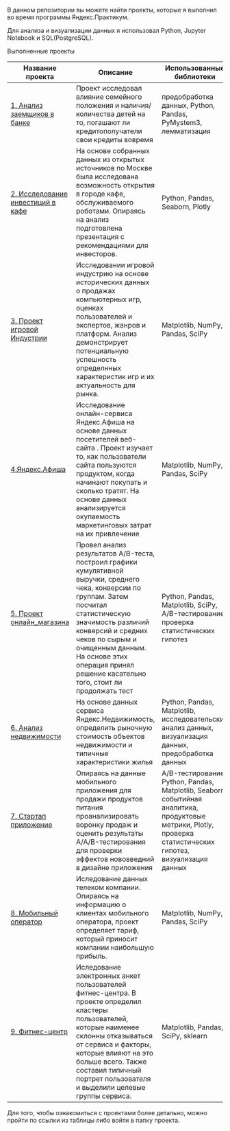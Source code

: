 В данном репозитории вы можете найти проекты, которые я выполнил во время программы Яндекс.Практикум.

Для анализа и визуализации данных я использовал Python, Jupyter Notebook и SQL(PostgreSQL).

Выполненные проекты


| Название проекта | Описание |  Использованные библиотеки |
| -----------------| ---------|----------------------------|
|[1. Анализ заемщиков в банке](<https://github.com/Ruzhantsou/mystuff/tree/master/bank_project>)|Проект исследовал влияние семейного положения и наличия/количества детей на то, погашают ли кредитополучатели свои кредиты вовремя|предобработка данных, Python, Pandas, PyMystem3, лемматизация|
|[2. Исследование инвестиций в кафе](<https://github.com/Ruzhantsou/mystuff/tree/master/cafe_project>)|На основе собранных данных из открытых источников по Москве была исследована возможность открытия в городе кафе, обслуживаемого роботами. Опираясь на анализ подготовлена презентация с рекомендациями для инвесторов.|Python, Pandas, Seaborn, Plotly|
|[3. Проект игровой Индустрии](<https://github.com/Ruzhantsou/mystuff/tree/master/game_project>)| Исследовании игровой индустрию на основе исторических данных о продажах компьютерных игр, оценках пользователей и экспертов, жанров и платформ. Анализ демонстрирует потенциальную успешность определнных характеристик игр и их актуальность для рынка.   |Matplotlib, NumPy, Pandas, SciPy |
|[4.Яндекс.Афиша](<https://github.com/Ruzhantsou/mystuff/tree/master/online_service-project>)| Исследование онлайн-сервиса Яндекс.Афиша на основе данных посетителей веб-сайта . Проект изучает то, как пользователи сайта пользуются продуктом, когда начинают покупать и сколько тратят. На основе данных анализируется окупаемость маркетинговых затрат на их привлечение  |Matplotlib, NumPy, Pandas, SciPy|
|[5. Проект онлайн_магазина](<https://github.com/Ruzhantsou/mystuff/tree/master/online_shop_project>)| Провел анализ результатов A/B-теста, построил графики кумулятивной выручки, среднего чека, конверсии по группам. Затем посчитал статистическую значимость различий конверсий и средних чеков по сырым и очищенным данным. На основе этих операция принял решение касательно того, стоит ли продолжать тест|Python, Pandas, Matplotlib, SciPy, A/B-тестирование, проверка статистических гипотез|
|[6. Анализ недвижимости](<https://github.com/Ruzhantsou/mystuff/tree/master/real_estate_project>)|На основе данных сервиса Яндекс.Недвижимость, определить рыночную стоимость объектов недвижимости и типичные характеристики жилья|Python, Pandas, Matplotlib, исследовательский анализ данных, визуализация данных, предобработка данных|
|[7. Стартап приложение](<https://github.com/Ruzhantsou/mystuff/tree/master/start_up_project>)|Опираясь на данные мобильного приложения для продажи продуктов питания проанализировать воронку продаж и оценить результаты A/A/B-тестирования для проверки эффектов нововведний в дизайне приложения|A/B-тестирование, Python, Pandas, Matplotlib, Seaborn, событийная аналитика, продуктовые метрики, Plotly, проверка статистических гипотез, визуализация данных|
|[8. Мобильный оператор](<https://github.com/Ruzhantsou/mystuff/tree/master/telecom_project>)| Иследование данных телеком компании. Опираясь на информацию о клиентах мобильного оператора, проект определяет тариф, который приносит компании наибольшую прибыль.|Matplotlib, NumPy, Pandas, SciPy|
|[9. Фитнес-центр](<https://github.com/alexito87/mystuff/tree/master/ml_fitness_project>)| Иследование электронных анкет пользователей фитнес-центра. В проекте определил кластеры пользователей, которые наименее склонны отказываться от сервиса и факторы, которые влияют на это больше всего. Также составил типичный портрет пользователя и выделили целевые группы сервиса.|Matplotlib, Pandas, SciPy, sklearn|


     

Для того, чтобы ознакомиться с проектами более детально, можно пройти по ссылки из таблицы либо войти в папку проекта. 

